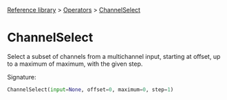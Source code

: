 [Reference library](../index.md) > [Operators](index.md) > [ChannelSelect](channelselect.md)

# ChannelSelect

Select a subset of channels from a multichannel input, starting at offset, up to a maximum of maximum, with the given step.

Signature:
```python
ChannelSelect(input=None, offset=0, maximum=0, step=1)
```
